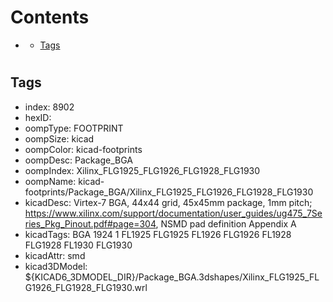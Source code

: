 



Contents
========

* [](#)
	* [Tags](#tags)

# 

## Tags

- index: 8902
- hexID: 
- oompType: FOOTPRINT
- oompSize: kicad
- oompColor: kicad-footprints
- oompDesc: Package_BGA
- oompIndex: Xilinx_FLG1925_FLG1926_FLG1928_FLG1930
- oompName: kicad-footprints/Package_BGA/Xilinx_FLG1925_FLG1926_FLG1928_FLG1930
- kicadDesc: Virtex-7 BGA, 44x44 grid, 45x45mm package, 1mm pitch; https://www.xilinx.com/support/documentation/user_guides/ug475_7Series_Pkg_Pinout.pdf#page=304, NSMD pad definition Appendix A
- kicadTags: BGA 1924 1 FL1925 FLG1925 FL1926 FLG1926 FL1928 FLG1928 FL1930 FLG1930
- kicadAttr: smd
- kicad3DModel: ${KICAD6_3DMODEL_DIR}/Package_BGA.3dshapes/Xilinx_FLG1925_FLG1926_FLG1928_FLG1930.wrl
